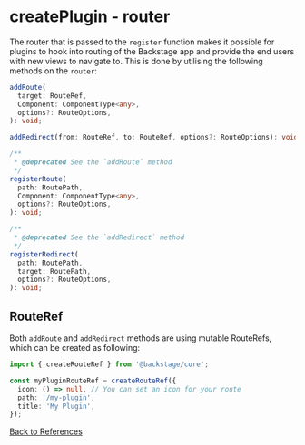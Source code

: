 # createPlugin - router

The router that is passed to the `register` function makes it possible for plugins to hook into routing of the Backstage app and provide the end users with new views to navigate to.
This is done by utilising the following methods on the `router`:

```typescript
addRoute(
  target: RouteRef,
  Component: ComponentType<any>,
  options?: RouteOptions,
): void;

addRedirect(from: RouteRef, to: RouteRef, options?: RouteOptions): void;

/**
 * @deprecated See the `addRoute` method
 */
registerRoute(
  path: RoutePath,
  Component: ComponentType<any>,
  options?: RouteOptions,
): void;

/**
 * @deprecated See the `addRedirect` method
 */
registerRedirect(
  path: RoutePath,
  target: RoutePath,
  options?: RouteOptions,
): void;
```

## RouteRef

Both `addRoute` and `addRedirect` methods are using mutable RouteRefs, which can be created as following:

```ts
import { createRouteRef } from '@backstage/core';

const myPluginRouteRef = createRouteRef({
  icon: () => null, // You can set an icon for your route
  path: '/my-plugin',
  title: 'My Plugin',
});
```

[Back to References](README.md)
